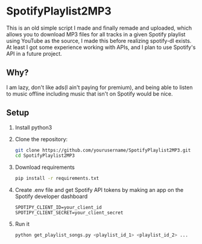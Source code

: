 # SpotifyPlaylist2MP3

This is an old simple script I made and finally remade and uploaded, which allows you to download MP3 files for all tracks in a given Spotify playlist using YouTube as the source, I made this before realizing spotify-dl exists. 
At least I got some experience working with APIs, and I plan to use Spotify's API in a future project.

## Why?
I am lazy, don't like ads(I ain't paying for premium), and being able to listen to music offline including music that isn't on Spotify would be nice.

## Setup
1. Install python3

2. Clone the repository:
   ```bash
   git clone https://github.com/yourusername/SpotifyPlaylist2MP3.git
   cd SpotifyPlaylist2MP3
   ```
3. Download requirements
   ```bash
   pip install -r requirements.txt
   ```
   
4. Create .env file and get Spotify API tokens by making an app on the Spotify developer dashboard
   ```env
   SPOTIPY_CLIENT_ID=your_client_id
   SPOTIPY_CLIENT_SECRET=your_client_secret
   ```

5. Run it
   ```bash
   python get_playlist_songs.py <playlist_id_1> <playlist_id_2> ...
   ```
